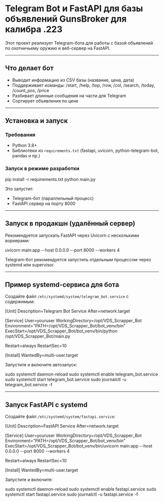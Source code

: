 # Telegram Bot и FastAPI для базы объявлений GunsBroker для калибра .223

Этот проект реализует Telegram-бота для работы с базой объявлений по охотничьему оружию и веб-сервер на FastAPI.

---

## Что делает бот

- Выводит информацию из CSV базы (название, цена, дата)
- Поддерживает команды: /start, /help, /top, /row, /col, /search, /today, /count_pos, /price
- Разбивает длинные сообщения на части для Telegram
- Сортирует объявления по цене

---

## Установка и запуск

### Требования

- Python 3.8+
- Библиотеки из `requirements.txt` (fastapi, uvicorn, python-telegram-bot, pandas и пр.)

### Запуск в режиме разработки

pip install -r requirements.txt
python main.py

Это запустит:

- Telegram-бот (параллельный процесс)
- FastAPI сервер на порту 8000

---

## Запуск в продакшн (удалённый сервер)

Рекомендуется запускать FastAPI через Uvicorn с несколькими воркерами:

uvicorn main:app --host 0.0.0.0 --port 8000 --workers 4

Telegram-бот рекомендуется запустить отдельным процессом через systemd или supervisor.

---

## Пример systemd-сервиса для бота

Создайте файл `/etc/systemd/system/telegram_bot.service` с содержимым:

[Unit]
Description=Telegram Bot Service
After=network.target

[Service]
User=youruser
WorkingDirectory=/opt/VDS_Scrapper_Bot
Environment="PATH=/opt/VDS_Scrapper_Bot/bot_venv/bin"
ExecStart=/opt/VDS_Scrapper_Bot/bot_venv/bin/python /opt/VDS_Scrapper_Bot/main.py

Restart=always
RestartSec=10

[Install]
WantedBy=multi-user.target


Запустите и включите автозапуск:

sudo systemctl daemon-reload
sudo systemctl enable telegram_bot.service
sudo systemctl start telegram_bot.service
sudo journalctl -u telegram_bot.service -f


---

## Запуск FastAPI с systemd

Создайте файл `/etc/systemd/system/fastapi.service`:

[Unit]
Description=FastAPI Service
After=network.target

[Service]
User=youruser
WorkingDirectory=/opt/VDS_Scrapper_Bot
Environment="PATH=/opt/VDS_Scrapper_Bot/bot_venv/bin"
ExecStart=/opt/VDS_Scrapper_Bot/bot_venv/bin/uvicorn main:app --host 0.0.0.0 --port 8000 --workers 4

Restart=always
RestartSec=10

[Install]
WantedBy=multi-user.target


Запустите и включите:

sudo systemctl daemon-reload
sudo systemctl enable fastapi.service
sudo systemctl start fastapi.service
sudo journalctl -u fastapi.service -f
